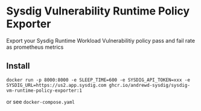 # Sysdig Vulnerability Runtime Policy Exporter

Export your Sysdig Runtime Workload Vulnerabilitiy policy pass and fail rate as prometheus metrics

## Install

`docker run -p 8000:8000 -e SLEEP_TIME=600 -e SYSDIG_API_TOKEN=xxx -e SYSDIG_URL=https://us2.app.sysdig.com ghcr.io/andrewd-sysdig/sysdig-vm-runtime-policy-exporter:1`

or see `docker-compose.yaml`

